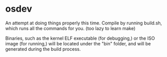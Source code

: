 # osdev
An attempt at doing things properly this time. Compile by running build.sh, which runs all the commands for you. (too lazy to learn make)


Binaries, such as the kernel ELF executable (for debugging,) or the ISO image (for running,) will be located under the "bin" folder, and will be generated during the build process.